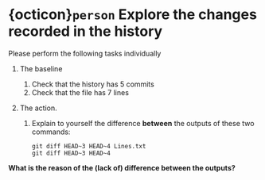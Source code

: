 
# {octicon}`person` Explore the changes recorded in the history
Please perform the following tasks individually

1. The baseline
    1. Check that the history has 5 commits
    1. Check that the file has 7 lines

2. The action.
    1. Explain to yourself the difference **between** the outputs of
    these two commands:

        ```shell
        git diff HEAD~3 HEAD~4 Lines.txt
        git diff HEAD~3 HEAD~4
        ```
**What is the reason of the (lack of) difference between the outputs?**
